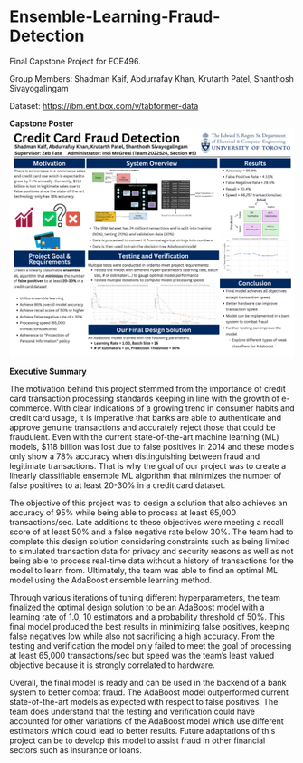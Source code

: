 # Ensemble-Learning-Fraud-Detection

Final Capstone Project for ECE496.

Group Members: Shadman Kaif, Abdurrafay Khan, Krutarth Patel, Shanthosh Sivayogalingam

Dataset: https://ibm.ent.box.com/v/tabformer-data

**Capstone Poster**
<img src="https://github.com/shadman-kaif/Ensemble-Learning-Fraud-Detection/blob/main/Poster_picture.png">

**Executive Summary**

The motivation behind this project stemmed from the importance of credit card transaction processing standards keeping in line with the growth of e-commerce. With clear indications of a growing trend in consumer habits and credit card usage, it is imperative that banks are able to authenticate and approve genuine transactions and accurately reject those that could be fraudulent. Even with the current state-of-the-art machine learning (ML) models, $118 billion was lost due to false positives in 2014 and these models only show a 78% accuracy when distinguishing between fraud and legitimate transactions. That is why the goal of our project was to create a linearly classifiable ensemble ML algorithm that minimizes the number of false positives to at least 20-30% in a credit card dataset. 

The objective of this project was to design a solution that also achieves an accuracy of 95% while being able to process at least 65,000 transactions/sec. Late additions to these objectives were meeting a recall score of at least 50% and a false negative rate below 30%. The team had to complete this design solution considering constraints such as being limited to simulated transaction data for privacy and security reasons as well as not being able to process real-time data without a history of transactions for the model to learn from. Ultimately, the team was able to find an optimal ML model using the AdaBoost ensemble learning method.

Through various iterations of tuning different hyperparameters, the team finalized the optimal design solution to be an AdaBoost model with a learning rate of 1.0, 10 estimators and a probability threshold of 50%. This final model produced the best results in minimizing false positives, keeping false negatives low while also not sacrificing a high accuracy. From the testing and verification the model only failed to meet the goal of processing at least 65,000 transactions/sec but speed was the team’s least valued objective because it is strongly correlated to hardware.

Overall, the final model is ready and can be used in the backend of a bank system to better combat fraud. The AdaBoost model outperformed current state-of-the-art models as expected with respect to false positives. The team does understand that the testing and verification could have accounted for other variations of the AdaBoost model which use different estimators which could lead to better results. Future adaptations of this project can be to develop this model to assist fraud in other financial sectors such as insurance or loans.


